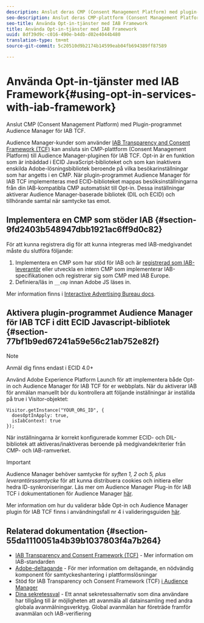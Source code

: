 ```yaml
---
description: Anslut deras CMP (Consent Management Platform) med plugin-programmet Audience Manager för IAB Transparency and Consent Framework (TCF).
seo-description: Anslut deras CMP-plattform (Consent Management Platform) med Audience Manager-plugin för IAB Transparency och Consent Framework (TCF).
seo-title: Använda Opt-in-tjänster med IAB Framework
title: Använda Opt-in-tjänster med IAB Framework
uuid: 8df39d9c-c016-490e-b4db-d02e4044b480
translation-type: tm+mt
source-git-commit: 5c20510d9b2174b14599eab04fb694389ff87589

---
```



# Använda Opt-in-tjänster med IAB Framework{#using-opt-in-services-with-iab-framework}

Anslut CMP (Consent Management Platform) med Plugin-programmet Audience Manager för IAB TCF.

Audience Manager-kunder som använder [IAB Transparency and Consent Framework (TCF)](https://iabtechlab.com/standards/gdpr-transparency-and-consent-framework/) kan ansluta sin CMP-plattform (Consent Management Platform) till Audience Manager-pluginen för IAB TCF. Opt-in är en funktion som är inbäddad i ECID JavaScript-biblioteket och som kan inaktivera enskilda Adobe-lösningsbibliotek beroende på vilka besökarinställningar som har angetts i en CMP. När plugin-programmet Audience Manager för IAB TCF implementeras med ECID-biblioteket mappas besöksinställningarna från din IAB-kompatibla CMP automatiskt till Opt-in. Dessa inställningar aktiverar Audience Manager-baserade bibliotek (DIL och ECID) och tillhörande samtal när samtycke tas emot.

## Implementera en CMP som stöder IAB {#section-9fd2403b548947dbb1921ac6ff9d0c82}

För att kunna registrera dig för att kunna integreras med IAB-medgivandet måste du slutföra följande:

1. Implementera en CMP som har stöd för IAB och är [registrerad som IAB-leverantör](https://vendorlist.consensu.org/vendorlist.json) eller utveckla en intern CMP som implementerar IAB-specifikationen och registrerar sig som CMP med IAB Europe.
1. Definiera/läs in `__cmp` innan Adobe JS läses in.

Mer information finns i [Interactive Advertising Bureau docs](https://github.com/InteractiveAdvertisingBureau/GDPR-Transparency-and-Consent-Framework/blob/master/v1.1%20Implementation%20Guidelines.md).

## Aktivera plugin-programmet Audience Manager för IAB TCF i ditt ECID Javascript-bibliotek {#section-77bf1b9ed67241a59e56c21ab752e82f}

>[!NOTE]
>
>Anmäl dig finns endast i ECID 4.0+

Använd Adobe Experience Platform Launch för att implementera både Opt-in och Audience Manager för IAB TCF för er webbplats. När du aktiverar IAB för anmälan manuellt bör du kontrollera att följande inställningar är inställda på true i Visitor-objektet:

```
Visitor.getInstance("YOUR_ORG_ID", {  
  doesOptInApply: true,   
  isIabContext: true   
});
```

När inställningarna är korrekt konfigurerade kommer ECID- och DIL-bibliotek att aktiveras/inaktiveras beroende på medgivandekriterier från CMP- och IAB-ramverket.

>[!IMPORTANT]
>
>Audience Manager behöver samtycke för *syften 1, 2 och 5, plus leverantörssamtycke* för att kunna distribuera cookies och initiera eller hedra ID-synkroniseringar. Läs mer om Audience Manager Plug-in för IAB TCF i dokumentationen för Audience Manager [här](https://docs.adobe.com/help/en/audience-manager/user-guide/overview/gdpr/aam-iab-plugin.html).

Mer information om hur du validerar både Opt-in och Audience Manager plugin för IAB TCF finns i användningsfall nr 4 i valideringsguiden [här](../../implementation-guides/opt-in-service/testing-optin-and-iab-plugin.md#section-ca5c6f92fbdf4fd29b4acb6b644efbd0).

## Relaterad dokumentation {#section-55da1110051a4b39b1037803f4a7b264}

* [IAB Transparency and Consent Framework (TCF)](https://iabtechlab.com/standards/gdpr-transparency-and-consent-framework/) - Mer information om IAB-standarden
* [Adobe-deltagande](../../implementation-guides/opt-in-service/optin-overview.md#concept-f9b5db0d27a245fbadd3e19162319360) - För mer information om deltagande, en nödvändig komponent för samtyckeshantering i plattformslösningar
* Stöd för IAB Transparency och Consent Framework (TCF) [i Audience Manager](https://docs.adobe.com/content/help/en/audience-manager/user-guide/overview/data-privacy/consent-management/aam-iab-plugin.html)
* [Dina sekretessval](https://www.adobe.com/privacy/opt-out.html#customeruse) - Ett annat sekretessalternativ som dina användare har tillgång till är möjligheten att avanmäla all datainsamling med andra globala avanmälningsverktyg. Global avanmälan har företräde framför avanmälan och IAB-verifiering

